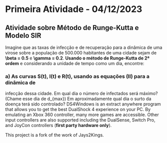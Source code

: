 # Primeira Atividade - 04/12/2023
## Atividade sobre Método de Runge-Kutta e Modelo SIR

Imagine que as taxas de infecção e de recuperação para a dinâmica de uma virose
sobre a população de 500.000 habitantes de uma cidade sejam de **\beta = 0.5** e
**\gamma = 0.2**. **Usando o método de Runge-Kutta de 2ª ordem** e considerando a
unidade de tempo como um dia, encontre:

### a) As curvas S(t), I(t) e R(t), usando as equações **(II)** para a dinâmica de
infecção dessa cidade. Em qual dia o número de infectados será máximo? (Chame esse
dia de d_{max}) Em aproximadamente qual dia o surto da doença terá sido controlado?
DS4Windows is an extract anywhere program that allows you to get the best
DualShock 4 experience on your PC. By emulating an Xbox 360 controller, many
more games are accessible. Other input controllers are also supported including the
DualSense, Switch Pro, and JoyCon controllers (**first party hardware only**).

This project is a fork of the work of Jays2Kings.
